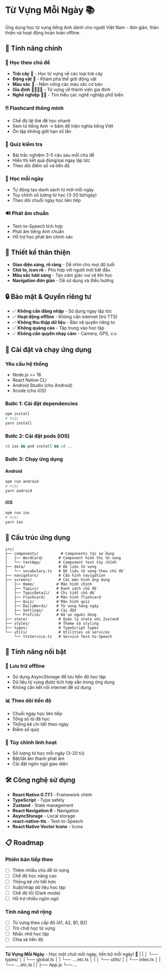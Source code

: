 # Từ Vựng Mỗi Ngày 📚

Ứng dụng học từ vựng tiếng Anh dành cho người Việt Nam - đơn giản, thân thiện và hoạt động hoàn toàn offline.

## 🌟 Tính năng chính

### 📖 Học theo chủ đề
- **Trái cây** 🍎 - Học từ vựng về các loại trái cây
- **Động vật** 🐶 - Khám phá thế giới động vật
- **Màu sắc** 🌈 - Nắm vững các màu sắc cơ bản
- **Gia đình** 👨‍👩‍👧‍👦 - Từ vựng về thành viên gia đình
- **Nghề nghiệp** 👨‍💼 - Tìm hiểu các nghề nghiệp phổ biến

### 🃏 Flashcard thông minh
- Chế độ lật thẻ để học nhanh
- Xem từ tiếng Anh → bấm để hiện nghĩa tiếng Việt
- Ôn tập không giới hạn số lần

### 🧠 Quiz kiểm tra
- Bài trắc nghiệm 3-5 câu sau mỗi chủ đề
- Hiển thị kết quả đúng/sai ngay lập tức
- Theo dõi điểm số và tiến độ

### 📅 Học mỗi ngày
- Tự động tạo danh sách từ mới mỗi ngày
- Tùy chỉnh số lượng từ học (3-20 từ/ngày)
- Theo dõi chuỗi ngày học liên tiếp

### 🔊 Phát âm chuẩn
- Text-to-Speech tích hợp
- Phát âm tiếng Anh chuẩn
- Hỗ trợ học phát âm chính xác

## 🎨 Thiết kế thân thiện

- **Giao diện sáng, rõ ràng** - Dễ nhìn cho mọi độ tuổi
- **Chữ to, icon rõ** - Phù hợp với người mới bắt đầu
- **Màu sắc tươi sáng** - Tạo cảm giác vui vẻ khi học
- **Navigation đơn giản** - Dễ sử dụng và điều hướng

## 🔒 Bảo mật & Quyền riêng tư

- ✅ **Không cần đăng nhập** - Sử dụng ngay lập tức
- ✅ **Hoạt động offline** - Không cần internet (trừ TTS)
- ✅ **Không thu thập dữ liệu** - Bảo vệ quyền riêng tư
- ✅ **Không quảng cáo** - Tập trung vào học tập
- ✅ **Không cần quyền nhạy cảm** - Camera, GPS, v.v.

## 🚀 Cài đặt và chạy ứng dụng

### Yêu cầu hệ thống
- Node.js >= 18
- React Native CLI
- Android Studio (cho Android)
- Xcode (cho iOS)

### Bước 1: Cài đặt dependencies
```bash
npm install
# hoặc
yarn install
```

### Bước 2: Cài đặt pods (iOS)
```bash
cd ios && pod install && cd ..
```

### Bước 3: Chạy ứng dụng

#### Android
```bash
npm run android
# hoặc
yarn android
```

#### iOS
```bash
npm run ios
# hoặc
yarn ios
```

## 📱 Cấu trúc ứng dụng

```
src/
├── components/          # Components tái sử dụng
│   ├── WordCard/       # Component hiển thị từ vựng
│   └── textApp/        # Component text tùy chỉnh
├── data/               # Dữ liệu từ vựng
│   └── vocabulary.ts   # Dữ liệu từ vựng theo chủ đề
├── navigators/         # Cấu hình navigation
├── screens/            # Các màn hình ứng dụng
│   ├── Home/          # Màn hình chính
│   ├── Topics/        # Danh sách chủ đề
│   ├── TopicDetail/   # Chi tiết chủ đề
│   ├── Flashcard/     # Màn hình flashcard
│   ├── Quiz/          # Màn hình quiz
│   ├── DailyWords/    # Từ vựng hàng ngày
│   ├── Settings/      # Cài đặt
│   └── Profile/       # Hồ sơ người dùng
├── store/              # Quản lý state với Zustand
├── styles/             # Theme và styling
├── types/              # TypeScript types
└── utils/              # Utilities và services
    └── ttsService.ts   # Service Text-to-Speech
```

## 🎯 Tính năng nổi bật

### 💾 Lưu trữ offline
- Sử dụng AsyncStorage để lưu tiến độ học tập
- Dữ liệu từ vựng được tích hợp sẵn trong ứng dụng
- Không cần kết nối internet để sử dụng

### 📊 Theo dõi tiến độ
- Chuỗi ngày học liên tiếp
- Tổng số từ đã học
- Thống kê chi tiết theo ngày
- Điểm số quiz

### 🔧 Tùy chỉnh linh hoạt
- Số lượng từ học mỗi ngày (3-20 từ)
- Bật/tắt âm thanh phát âm
- Cài đặt ngôn ngữ giao diện

## 🛠️ Công nghệ sử dụng

- **React Native 0.77.1** - Framework chính
- **TypeScript** - Type safety
- **Zustand** - State management
- **React Navigation 6** - Navigation
- **AsyncStorage** - Local storage
- **react-native-tts** - Text-to-Speech
- **React Native Vector Icons** - Icons

## 📋 Roadmap

### Phiên bản tiếp theo
- [ ] Thêm nhiều chủ đề từ vựng
- [ ] Chế độ học nâng cao
- [ ] Thống kê chi tiết hơn
- [ ] Xuất/nhập dữ liệu học tập
- [ ] Chế độ tối (Dark mode)
- [ ] Hỗ trợ nhiều ngôn ngữ

### Tính năng mở rộng
- [ ] Từ vựng theo cấp độ (A1, A2, B1, B2)
- [ ] Trò chơi học từ vựng
- [ ] Nhắc nhở học tập
- [ ] Chia sẻ tiến độ

---

**Từ Vựng Mỗi Ngày** - Học một chút mỗi ngày, tiến bộ mỗi ngày! 🌟
| |
│ └── types/
│ | └── global.ts
│ | └── ....etc.ts
│ |
│ └── utils/
│ | └── intex.ts
│ | └── ....etc.ts
| |
├── App.js
└── ...
```
